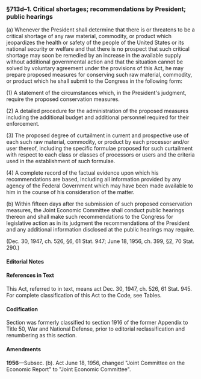 ### §713d–1. Critical shortages; recommendations by President; public hearings ###

(a) Whenever the President shall determine that there is or threatens to be a critical shortage of any raw material, commodity, or product which jeopardizes the health or safety of the people of the United States or its national security or welfare and that there is no prospect that such critical shortage may soon be remedied by an increase in the available supply without additional governmental action and that the situation cannot be solved by voluntary agreement under the provisions of this Act, he may prepare proposed measures for conserving such raw material, commodity, or product which he shall submit to the Congress in the following form:

(1) A statement of the circumstances which, in the President's judgment, require the proposed conservation measures.

(2) A detailed procedure for the administration of the proposed measures including the additional budget and additional personnel required for their enforcement.

(3) The proposed degree of curtailment in current and prospective use of each such raw material, commodity, or product by each processor and/or user thereof, including the specific formulae proposed for such curtailment with respect to each class or classes of processors or users and the criteria used in the establishment of such formulae.

(4) A complete record of the factual evidence upon which his recommendations are based, including all information provided by any agency of the Federal Government which may have been made available to him in the course of his consideration of the matter.

(b) Within fifteen days after the submission of such proposed conservation measures, the Joint Economic Committee shall conduct public hearings thereon and shall make such recommendations to the Congress for legislative action as in its judgment the recommendations of the President and any additional information disclosed at the public hearings may require.

(Dec. 30, 1947, ch. 526, §6, 61 Stat. 947; June 18, 1956, ch. 399, §2, 70 Stat. 290.)

#### **Editorial Notes** ####

#### References in Text ####

This Act, referred to in text, means act Dec. 30, 1947, ch. 526, 61 Stat. 945. For complete classification of this Act to the Code, see Tables.

#### Codification ####

Section was formerly classified to section 1916 of the former Appendix to Title 50, War and National Defense, prior to editorial reclassification and renumbering as this section.

#### Amendments ####

**1956**—Subsec. (b). Act June 18, 1956, changed "Joint Committee on the Economic Report" to "Joint Economic Committee".